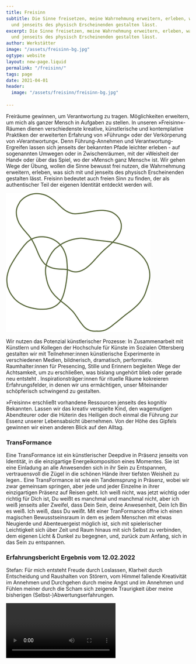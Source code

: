 ```yaml
---
title: Freisinn
subtitle: Die Sinne freisetzen, meine Wahrnehmung erweitern, erleben, was sich mit
  und jenseits des physisch Erscheinenden gestalten lässt.
excerpt: Die Sinne freisetzen, meine Wahrnehmung erweitern, erleben, was sich mit
  und jenseits des physisch Erscheinenden gestalten lässt.
author: Werkstätter
image: "/assets/freisinn-bg.jpg"
ogtype: website
layout: new-page.liquid
permalink: "/freisinn/"
tags: page
date: 2021-04-01
header:
  image: "/assets/freisinn/freisinn-bg.jpg"

---
```

Freiräume gewinnen, um Verantwortung zu tragen. Möglichkeiten erweitern, um mich als ganzer Mensch in Aufgaben zu stellen. In unseren »Freisinn«-Räumen dienen verschiedenste kreative, künstlerische und kontemplative Praktiken der erweiterten Erfahrung von »Führung« oder der Verkörperung von »Verantwortung«. Denn Führung-Annehmen und Verantwortung-Ergreifen lassen sich jenseits der bekannten Pfade leichter erleben - auf sogenannten Umwegen oder in Zwischenräumen, mit der »Weisheit der Hand« oder über das Spiel, wo der »Mensch ganz Mensch« ist. Wir gehen Wege der Übung, wollen die Sinne bewusst frei nutzen, die Wahrnehmung erweitern, erleben, was sich mit und jenseits des physisch Erscheinenden gestalten lässt. Freisinn bedeutet auch freien Sinn zu finden, der als authentischer Teil der eigenen Identität entdeckt werden will.

 <img src="/assets/icons/werkstatt-freisinn.svg" alt="Freisinn - überlappende Rechtecke bilden neue Rechtecke, neue Räume">

Wir nutzen das Potenzial künstlerischer Prozesse: In Zusammenarbeit mit Künstlern und Kollegen der Hochschule für Künste im Sozialen Ottersberg gestalten wir mit Teilnehmer:innen künstlerische Experimente in verschiedenen Medien, bildnerisch, dramatisch, performativ. Raumhalter:innen für Presencing, Stille und Erinnern begleiten Wege der Achtsamkeit, um zu erschließen, was bislang ungehört blieb oder gerade neu entsteht .  Inspirationsträger:innen für rituelle Räume kokreieren Erfahrungsfelder, in denen wir uns ermächtigen, unser Miteinander schöpferisch schwingend zu gestalten.

»Freisinn« erschließt vorhandene Ressourcen jenseits des kognitiv Bekannten. Lassen wir das kreativ verspielte Kind, den wagemutigen Abendteurer oder die Hüterin des Heiligen doch einmal die Führung zur  Essenz unserer Lebensabsicht übernehmen. Von der Höhe des Gipfels gewinnen wir einen anderen Blick auf den Alltag.

### TransFormance
Eine TransFormance ist ein künstlerischer Deepdive in Präsenz jenseits von Identität, in die einzigartige Energeikomposition eines Momentes. Sie ist eine Einladung an alle Anwesenden sich in ihr Sein zu Entspannen, vertrauensvoll die Zügel in die schönen Hände ihrer tiefsten Weisheit zu legen..  Eine TransFormance ist wie ein Tandemsprung in Präsenz, wobei wir zwar gemeinsam springen, aber jede und jeder Einzelne in ihrer einzigartigen Präsenz auf Reisen geht. Ich weiß nicht, was jetzt wichtig oder richtig für Dich ist, Du weißt es manchmal und manchmal nicht, aber ich weiß jenseits aller Zweifel, dass Dein Sein, deine Anwesenheit, Dein Ich Bin es weiß. Ich weiß, dass Du weißt. Mit einer TranFormance öffne ich einen magischen Bewusstseinsraum in dem es jedem Menschen mit etwas Neugierde und Abenteuergeist möglich ist, sich mit spielerischer Leichtigkeit sich über Zeit und Raum hinaus mit sich Selbst zu verbinden, dem eigenen Licht & Dunkel zu begegnen, und, zurück zum Anfang, sich in das Sein zu entspannen.

### Erfahrungsbericht Ergebnis vom 12.02.2022
Stefan: Für mich entsteht Freude durch Loslassen, Klarheit durch Entscheidung und Raushalten von Störern, vom Himmel fallende Kreativität im Annehmen und Durchgehen durch meine Angst und im Annehmen und Fühlen meiner durch die Scham sich zeigende Traurigkeit über meine bisherigen (Selbst-)Abwertungserfahrungen.

<video src="/assets/uploads/werkstatt-transformance-22-2.mp4">

### Der Prozess des deepdive
Der Laptop steht auf einem Stuhl. Es liegen 4 Menschen im physischen Raum, zwei in anderen physischen Räumen. Die Verbindung ist materiell und digital über ZOOM.  Raphaëlle lädt in diesen Raum. Jede formuliert seine Frage für diese bevorstehende TransFormance und legt sich noch Block und Schreib/Malzeug neben die Matratze. Dann geht es los. Meine Augen bleiben geschlossen. Meine Frage verschwimmt – was war es noch mal – irgendetwas, sowas wie: Worauf möchte ich meine entspannte Initiative als Projektor ausrichten? – oder eher: - ich hatte sie doch vorhin klar gehabt – Wie möchte sich mein Leben entspannt initiativ entwickeln? – Es entschwindet mir. Meine Augen sind geschlossen. Ich nehme Töne wahr, verfolge anfangs deren Laute, unspezifisch, aus und für den Moment. Und irgendwann bin ich woanders. Ich kann es noch wahrnehmen. Chronos hat sich schon lang verabschiedet – es waren 23 Min Aufzeichnung – jedoch Kairos schlich sich in den Raum und erfüllte zeitfrei einen mir unbekannten Kontakt. Bin ich noch hier? Kann ich mich noch beobachten? Interesselos? Was fühle ich noch? – alles entspannt sich.
Irgendwann scheint eine Katze durch den Raum zu tönen. Ich bin irritiert. Ich blinzle. Ist Raphaëlle noch auf dem Bildschirm? Wo sind die anderen? Ich bin unsicher. Wie ist der Übergang aus dieser TransFormance in das mir vertraute, bekannte? Dann kommt der Auftrag: Wenn ihr etwas aufschreiben oder zeichnen wollt, macht das bitte jetzt. Wie bekommen etwa 3 Minuten Zeit. Ich bin verwirrt, überfordert, meine Angst rotiert zwischen: Was, wenn mir jetzt nichts einfällt? – Und: ich bin ja ganz nackig? Mein Scham steigt hoch: oh Stefan, jetzt hast Du hier was eingeladen und Dich darauf eingelassen – und jetzt kommt nix dabei raus. Meine Traurigkeit steigt hoch: Wie oft habe dieses Gefühl, alleine und verloren zu sein, keiner da, der mich empfängt. 
    
Und da manifestiert es sich wie aus dem „Nichts“: zwei Lemniskaten, eine waagrecht, eine senkrecht. Mein Hand beginnt zu malen – wie beim Formenzeichnen – ich ärger mich, dass ich einen Longliner habe und keine Wachsmalkreiden. Und nachdem die waagrechte Lemniskate gemalt war, fügt sich die senkrechte ein. Es bildet sein ein vierblättriges Kleeblatt – doch das ist zu wenig. Nicht nur Freude taucht auf über so ein Glücksgeschenk. Auch die Angst schaut erneut vorbei: wie soll sich die Unendlichkeit (horizontal) mit der Allverbundenheit (vertikal) verschmelzen? Woher kommt diese Klarheit? Woher kommt dieser Impuls? Ich gehe mit, kann mich dabei beobachten. Und es kommen Worte: „Ich bin“. Ich schreib sie auf. Und es folgt das „der“ darunter und inspiriert durch die beiden Lemniskaten malen sich Pfeile vom n des bin zum r der der und vom d der der zum I des Ich bin. Auch dort bildet sich ein zirkuläre Schleife. 
Ich bin verwirrt – und überrascht. Ist das so einfach? Ich bin der ich bin der ich bin der ich bin – unendlich. Und der Ich bin verbindet Himmel und Erde, das Göttliche mit der Materie in mir Individuum?!?! Sowas. 
    
Als ich meine Erfahrung und Einsichten mitteile aktiviert sich wieder mein Beobachter samt seinem inneren Kritiker. Ich beobachte den Kritiker und sage ihm: jetzt nicht! Ich sprechen zum Teil noch aus dem Gefühl der Trans – und berichte über die Form, die sich nun auf dem Blatt Papier vor mir sich befindet. Es fühlt sich zugleich unglaublich nah und intim und auch so unendlich fern an: Ist das wirklich von mir? Wo befinde ich mich grade hier im Lebensspiel „fake it until you make it?“ Was denken sich die anderen, was sich Raphaëlle?
  
Entspannung kehrt ein. Raphaëlle teilt mit, dass wir jetzt nichts tun müssen. Wir sollen drei Tage warten. Danach freut sie sich über einen Austausch. Was hat die TansFormance bis dahin manifestiert? Und just. Ich vergessen den Termin drei Tage später obwohl mein Kalender mich daran erinnert. Erst einen Tag später rufe ich Raphaëlle an und teile meine weiter Erkenntnisse im Kontakt mit ihr.
  
Der unendliche sich durch mich manifestiert habende „Ich bin der Ich bin der …“ Kreislauf hat zur Erkenntnis und Einsicht geführt, das meine Individualität und meine Identität mit dem Stefan sich auf zweierlei Weisen ausdrückt: Einmal eingebunden in meine irdische Biographie und dem Erkennen Mit-Sein der unterschiedlichen Dimensionen, verschiedene Ebenen von Matrix(en) der Eingebundenheit. Und mein Eingebundensein in den unendlichen göttlichen Kreislauf, der sich in meinen mir aktuell bewusst wahrnehmbaren Körpern (Physisch, Lebendig, Emotional, Mental, Energetisch usw.) ausdrückt. Und dass ich wie in einem „Vierfachthorus“ wählen kann, aus welcher Energie ich mich gerade speise und welchen Prinzipien ich damit dienen will. 
  
Und das ist jetzt kein Konzept oder nur ausgedacht. Nein, mein Verstand war in der TransFormance für mich fast nicht Anwesend, bei Schreiben dieser Zeilen jedoch sehr. Es ist eine tiefere Ebene der Verankerung dieses Lebensspiels bezüglich meiner Identität mir bewusst geworden und in meinem emotionalen Körper verankert. Beide durch die Lemniskaten ausgedrückten Identitätsbildungsprozesse sind nicht Theorie und schon gar nicht getrennt. Ich schöpfe meine Manifestation in Präsenz, im hier und jetzt. 
  
Und was hat das alles mit Raphaëlles Einladung und Angebot über ein ZOOM-online-Event zu tun? Welche Qualitäten und Dimensionen stellt Raphaëlle in einer TansFormance zur Verfügung?
  
Lies bitte wieder von oben. 
  
Gehe selbst in die Erfahrung. Öffne und Lausche auf Deine Manifestationen.